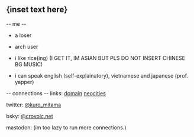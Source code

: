 ## {inset text here}

-- me --
- a loser

- arch user

- i like rice(ing) (I GET IT, IM ASIAN BUT PLS DO NOT INSERT CHINESE BG MUSIC)

- i can speak english (self-explainatory), vietnamese and japanese (prof. yapper)

-- connections --
links: [domain](https://crovoic.net) [neocities](https://crovoic.neocities.org/)

twitter: [@kuro_mitama](https://x.com/Kuro_Mitama) 

bsky: [@crovoic.net](https://bsky.app/profile/crovoic.net)

mastodon: (im too lazy to run more connections.)
